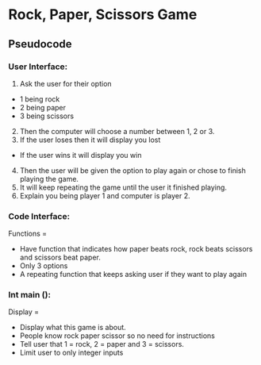 # Rock, Paper, Scissors Game
## Pseudocode

### User Interface:
1.	Ask the user for their option
-	1 being rock
-	2 being paper
-	3 being scissors
2.	 Then the computer will choose a number between 1, 2 or 3. 
3.	If the user loses then it will display you lost
-	If the user wins it will display you win
4.	 Then the user will be given the option to play again or chose to finish playing the game. 
5.	It will keep repeating the game until the user it finished playing. 
6.	Explain you being player 1 and computer is player 2. 



### Code Interface:
Functions = 
- Have function that indicates how paper beats rock, rock beats scissors and scissors beat paper. 
- Only 3 options
- A repeating function that keeps asking user if they want to play again


### Int main (): 
Display = 
-	Display what this game is about.
-	People know rock paper scissor so no need for instructions
-	Tell user that 1 = rock, 2 = paper and 3 = scissors. 
-	Limit user to only integer inputs

